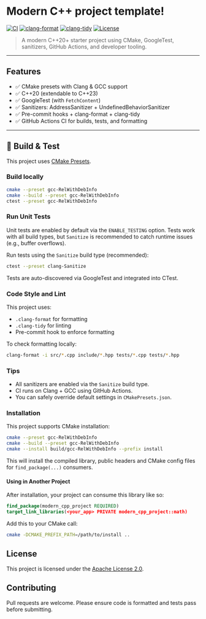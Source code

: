 # Modern C++ project template!

[![CI](https://github.com/ramsafin/modern-cpp-project-template/actions/workflows/ci.yml/badge.svg)](https://github.com/ramsafin/modern-cpp-project-template/actions/workflows/ci.yml)
[![clang-format](https://github.com/ramsafin/modern-cpp-project-template/actions/workflows/clang-format.yml/badge.svg)](https://github.com/ramsafin/modern-cpp-project-template/actions/workflows/clang-format.yml)
[![clang-tidy](https://github.com/ramsafin/modern-cpp-project-template/actions/workflows/clang-tidy.yml/badge.svg)](https://github.com/ramsafin/modern-cpp-project-template/actions/workflows/clang-tidy.yml)
[![License](https://img.shields.io/badge/License-Apache_2.0-blue.svg)](LICENSE)

> A modern C++20+ starter project using CMake, GoogleTest, sanitizers, GitHub Actions, and developer tooling.

---

## Features

- ✅ CMake presets with Clang & GCC support
- ✅ C++20 (extendable to C++23)
- ✅ GoogleTest (with `FetchContent`)
- ✅ Sanitizers: AddressSanitizer + UndefinedBehaviorSanitizer
- ✅ Pre-commit hooks + clang-format + clang-tidy
- ✅ GitHub Actions CI for builds, tests, and formatting

---

## 🚀 Build & Test

This project uses [CMake Presets](https://cmake.org/cmake/help/latest/manual/cmake-presets.7.html).

### Build locally

```bash
cmake --preset gcc-RelWithDebInfo
cmake --build --preset gcc-RelWithDebInfo
ctest --preset gcc-RelWithDebInfo
```

### Run Unit Tests

Unit tests are enabled by default via the `ENABLE_TESTING` option.
Tests work with all build types, but `Sanitize` is recommended to catch runtime issues (e.g., buffer overflows).

Run tests using the `Sanitize` build type (recommended):
```bash
ctest --preset clang-Sanitize
```

Tests are auto-discovered via GoogleTest and integrated into CTest.

### Code Style and Lint

This project uses:
- `.clang-format` for formatting
- `.clang-tidy` for linting
- Pre-commit hook to enforce formatting

To check formatting locally:
```bash
clang-format -i src/*.cpp include/*.hpp tests/*.cpp tests/*.hpp
```

### Tips

- All sanitizers are enabled via the `Sanitize` build type.
- CI runs on Clang + GCC using GitHub Actions.
- You can safely override default settings in `CMakePresets.json`.

### Installation

This project supports CMake installation:
```bash
cmake --preset gcc-RelWithDebInfo
cmake --build --preset gcc-RelWithDebInfo
cmake --install build/gcc-RelWithDebInfo --prefix install
```

This will install the compiled library, public headers and CMake config files for `find_package(...)` consumers.

#### Using in Another Project

After installation, your project can consume this library like so:
```cmake
find_package(modern_cpp_project REQUIRED)
target_link_libraries(<your_app> PRIVATE modern_cpp_project::math)
```

Add this to your CMake call:
```bash
cmake -DCMAKE_PREFIX_PATH=/path/to/install ..
```

## License

This project is licensed under the [Apache License 2.0](LICENSE).

## Contributing

Pull requests are welcome. Please ensure code is formatted and tests pass before submitting.
